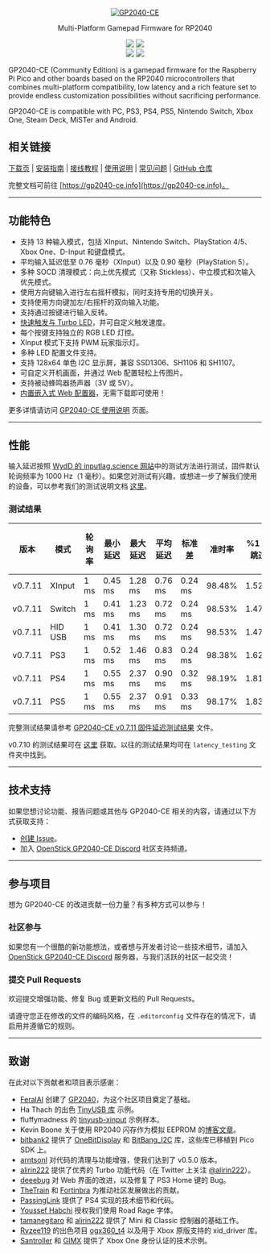 <p align="center">
  <a href="https://gp2040-ce.info">
    <img alt="GP2040-CE" src="https://raw.githubusercontent.com/OpenStickCommunity/Site/main/docs/assets/images/gp2040-ce-logo.png" />
  </a>
</p>

<p align="center">
  Multi-Platform Gamepad Firmware for RP2040
</p>

<p align="center">
  <img src="https://img.shields.io/github/license/OpenStickCommunity/GP2040-CE" />
  <img src="https://img.shields.io/github/actions/workflow/status/OpenStickCommunity/GP2040-CE/cmake.yml" />
  <br />
  <img src="https://img.shields.io/badge/inputlag.science-0.86%20ms-blue" />
  <img src="https://img.shields.io/badge/MiSTer%20latency-0.765%20ms-blue" />
</p>

<p>
  GP2040-CE (Community Edition) is a gamepad firmware for the Raspberry Pi Pico and other boards based on the RP2040 microcontrollers that combines multi-platform compatibility, low latency and a rich feature set to provide endless customization possibilities without sacrificing performance.
</p>

<p>
  GP2040-CE is compatible with PC, PS3, PS4, PS5, Nintendo Switch, Xbox One, Steam Deck, MiSTer and Android.
</p>

## 相关链接

[下载页](https://gp2040-ce.info/downloads) | [安装指南](https://gp2040-ce.info/installation) | [接线教程](https://gp2040-ce.info/controller-build/wiring) | [使用说明](https://gp2040-ce.info/usage) | [常见问题](https://gp2040-ce.info/faq/faq-general) | [GitHub 仓库](https://github.com/OpenStickCommunity/GP2040-CE)

完整文档可前往 [https://gp2040-ce.info](https://gp2040-ce.info)。

---

## 功能特色

- 支持 13 种输入模式，包括 XInput、Nintendo Switch、PlayStation 4/5、Xbox One、D-Input 和键盘模式。
- 平均输入延迟低至 0.76 毫秒（XInput）以及 0.90 毫秒（PlayStation 5）。
- 多种 SOCD 清理模式：向上优先模式（又称 Stickless）、中立模式和次输入优先模式。
- 使用方向键输入进行左右摇杆模拟，同时支持专用的切换开关。
- 支持使用方向键加左/右摇杆的双向输入功能。
- 支持通过按键进行输入反转。
- [快速触发与 Turbo LED](https://gp2040-ce.info/add-ons/turbo)，并可自定义触发速度。
- 每个按键支持独立的 RGB LED 灯控。
- XInput 模式下支持 PWM 玩家指示灯。
- 多种 LED 配置文件支持。
- 支持 128x64 单色 I2C 显示屏，兼容 SSD1306、SH1106 和 SH1107。
- 可自定义开机画面，并通过 Web 配置轻松上传图片。
- 支持被动蜂鸣器扬声器（3V 或 5V）。
- [内置嵌入式 Web 配置器](https://gp2040-ce.info/web-configurator)，无需下载即可使用！

更多详情请访问 [GP2040-CE 使用说明](https://gp2040-ce.info/usage) 页面。

---

## 性能

输入延迟按照 [WydD 的 inputlag.science 网站](https://inputlag.science/controller/methodology)中的测试方法进行测试，固件默认轮询频率为 1000 Hz（1 毫秒）。如果您对测试有兴趣，或想进一步了解我们使用的设备，可以参考我们的测试说明文档 [这里](https://github.com/OpenStickCommunity/Site/blob/main/latency_testing/README.md)。

### 测试结果

| 版本      | 模式       | 轮询率   | 最小延迟 | 最大延迟 | 平均延迟 | 标准差   | 准时率    | %1 帧跳过 | %2 帧跳过 |
|-----------|------------|----------|----------|----------|----------|----------|-----------|-----------|-----------|
| v0.7.11   | XInput     | 1 ms     | 0.45 ms  | 1.28 ms  | 0.76 ms  | 0.24 ms  | 98.48%    | 1.52%     | 0%        |
| v0.7.11   | Switch     | 1 ms     | 0.41 ms  | 1.23 ms  | 0.72 ms  | 0.24 ms  | 98.53%    | 1.47%     | 0%        |
| v0.7.11   | HID USB    | 1 ms     | 0.41 ms  | 1.30 ms  | 0.72 ms  | 0.24 ms  | 98.53%    | 1.47%     | 0%        |
| v0.7.11   | PS3        | 1 ms     | 0.52 ms  | 1.46 ms  | 0.83 ms  | 0.24 ms  | 98.38%    | 1.62%     | 0%        |
| v0.7.11   | PS4        | 1 ms     | 0.55 ms  | 2.37 ms  | 0.90 ms  | 0.32 ms  | 98.19%    | 1.81%     | 0%        |
| v0.7.11   | PS5        | 1 ms     | 0.55 ms  | 2.37 ms  | 0.91 ms  | 0.33 ms  | 98.17%    | 1.83%     | 0%        |

完整测试结果请参考 [GP2040-CE v0.7.11 固件延迟测试结果](https://github.com/OpenStickCommunity/Site/raw/main/latency_testing/GP2040-CE_Firmware_Latency_Test_Results_v0.7.11.xlsx) 文件。

v0.7.10 的测试结果可在 [这里](https://github.com/OpenStickCommunity/Site/raw/main/latency_testing/GP2040-CE_Firmware_Latency_Test_Results_v0.7.10.xlsx) 获取。以往的测试结果均可在 `latency_testing` 文件夹中找到。

---

## 技术支持

如果您想讨论功能、报告问题或其他与 GP2040-CE 相关的内容，请通过以下方式获取支持：

- [创建 Issue](https://github.com/OpenStickCommunity/GP2040-CE/issues/new)。
- 加入 [OpenStick GP2040-CE Discord](https://discord.gg/k2pxhke7q8) 社区支持频道。

---

## 参与项目

想为 GP2040-CE 的改进贡献一份力量？有多种方式可以参与！

### 社区参与

如果您有一个很酷的新功能想法，或者想与开发者讨论一些技术细节，请加入 [OpenStick GP2040-CE Discord](https://discord.gg/k2pxhke7q8) 服务器，与我们活跃的社区一起交流！

### 提交 Pull Requests

欢迎提交增强功能、修复 Bug 或更新文档的 Pull Requests。

请遵守您正在修改的文件的编码风格，在 `.editorconfig` 文件存在的情况下，请启用并遵循它的规则。

---

## 致谢

在此对以下贡献者和项目表示感谢：

- [FeralAI](https://github.com/FeralAI) 创建了 [GP2040](https://github.com/FeralAI/GP2040)，为这个社区项目奠定了基础。
- Ha Thach 的出色 [TinyUSB 库](https://github.com/hathach/tinyusb) 示例。
- fluffymadness 的 [tinyusb-xinput](https://github.com/fluffymadness/tinyusb-xinput) 示例样本。
- Kevin Boone 关于使用 RP2040 闪存作为模拟 EEPROM 的[博客文章](https://kevinboone.me/picoflash.html)。
- [bitbank2](https://github.com/bitbank2) 提供了 [OneBitDisplay](https://github.com/bitbank2/OneBitDisplay) 和 [BitBang_I2C](https://github.com/bitbank2/BitBang_I2C) 库，这些库已移植到 Pico SDK 上。
- [arntsonl](https://github.com/arntsonl) 对代码的清理与功能增强，使我们达到了 v0.5.0 版本。
- [alirin222](https://github.com/alirin222) 提供了优秀的 Turbo 功能代码（在 Twitter 上关注 [@alirin222](https://twitter.com/alirin222)）。
- [deeebug](https://github.com/deeebug) 对 Web 界面的改进，以及修复了 PS3 Home 键的 Bug。
- [TheTrain](https://github.com/TheTrainGoes/GP2040-Projects) 和 [Fortinbra](https://github.com/Fortinbra) 为推动社区发展做出的贡献。
- [PassingLink](https://github.com/passinglink/passinglink) 提供了 PS4 实现的技术细节和代码。
- [Youssef Habchi](https://youssef-habchi.com/) 授权我们使用 Road Rage 字体。
- [tamanegitaro](https://github.com/tamanegitaro/) 和 [alirin222](https://github.com/alirin222) 提供了 Mini 和 Classic 控制器的基础工作。
- [Ryzee119](https://github.com/Ryzee119) 的出色项目 [ogx360_t4](https://github.com/Ryzee119/ogx360_t4) 以及用于 Xbox 原版支持的 xid_driver 库。
- [Santroller](https://github.com/Santroller/Santroller) 和 [GIMX](https://github.com/matlo/GIMX) 提供了 Xbox One 身份认证的技术示例。

